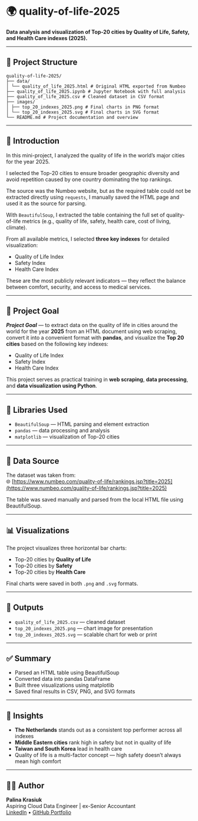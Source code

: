 # 🌍 quality-of-life-2025

**Data analysis and visualization of Top‑20 cities by Quality of Life, Safety, and Health Care indexes (2025).**

---

## 📂 Project Structure
```
quality-of-life-2025/
├── data/
│ └── quality_of_life_2025.html # Original HTML exported from Numbeo
├── quality_of_life_2025.ipynb # Jupyter Notebook with full analysis
├── quality_of_life_2025.csv # Cleaned dataset in CSV format
├── images/
│ ├── top_20_indexes_2025.png # Final charts in PNG format
│ └── top_20_indexes_2025.svg # Final charts in SVG format
└── README.md # Project documentation and overview
```
---

## 📖 Introduction

In this mini-project, I analyzed the quality of life in the world’s major cities for the year 2025.

I selected the Top-20 cities to ensure broader geographic diversity and avoid repetition caused by one country dominating the top rankings.

The source was the Numbeo website, but as the required table could not be extracted directly using `requests`, I manually saved the HTML page and used it as the source for parsing.

With `BeautifulSoup`, I extracted the table containing the full set of quality-of-life metrics (e.g., quality of life, safety, health care, cost of living, climate).

From all available metrics, I selected **three key indexes** for detailed visualization:
- Quality of Life Index  
- Safety Index  
- Health Care Index  

These are the most publicly relevant indicators — they reflect the balance between comfort, security, and access to medical services.

---

## 🎯 Project Goal

***Project Goal*** — to extract data on the quality of life in cities around the world for the year **2025** from an HTML document using web scraping, convert it into a convenient format with **pandas**, and visualize the **Top 20 cities** based on the following key indexes:

- Quality of Life Index  
- Safety Index  
- Health Care Index

This project serves as practical training in **web scraping**, **data processing**, and **data visualization using Python**.

---

## 🧰 Libraries Used

- `BeautifulSoup` — HTML parsing and element extraction  
- `pandas` — data processing and analysis  
- `matplotlib` — visualization of Top-20 cities  

---

## 🔗 Data Source

The dataset was taken from:  
🌐 [https://www.numbeo.com/quality-of-life/rankings.jsp?title=2025](https://www.numbeo.com/quality-of-life/rankings.jsp?title=2025)

The table was saved manually and parsed from the local HTML file using BeautifulSoup.

---

## 📊 Visualizations

The project visualizes three horizontal bar charts:
- Top-20 cities by **Quality of Life**
- Top-20 cities by **Safety**
- Top-20 cities by **Health Care**

Final charts were saved in both `.png` and `.svg` formats.

---

## 💾 Outputs

- `quality_of_life_2025.csv` — cleaned dataset  
- `top_20_indexes_2025.png` — chart image for presentation  
- `top_20_indexes_2025.svg` — scalable chart for web or print  

---

## ✅ Summary

- Parsed an HTML table using BeautifulSoup  
- Converted data into pandas DataFrame  
- Built three visualizations using matplotlib  
- Saved final results in CSV, PNG, and SVG formats

---

## 📌 Insights

- **The Netherlands** stands out as a consistent top performer across all indexes  
- **Middle Eastern cities** rank high in safety but not in quality of life  
- **Taiwan and South Korea** lead in health care  
- Quality of life is a multi-factor concept — high safety doesn’t always mean high comfort

---

## 👩‍💻 Author

**Palina Krasiuk**  
Aspiring Cloud Data Engineer | ex-Senior Accountant  
[LinkedIn](https://www.linkedin.com/in/palina-krasiuk-954404372/) • [GitHub Portfolio](https://github.com/CloudDataPalina)
